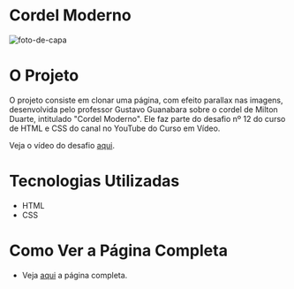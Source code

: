 # Cordel Moderno

![foto-de-capa](https://github.com/gleysson-nunes/cordel-moderno/assets/141166513/2788e7f5-43e1-4dce-8329-226bef4aa6bd)


# O Projeto

O projeto consiste em clonar uma página, com efeito parallax nas imagens, desenvolvida pelo professor Gustavo Guanabara sobre o cordel de Milton Duarte, intitulado "Cordel Moderno". Ele faz parte do desafio nº 12 do curso de HTML e CSS do canal no YouTube do Curso em Vídeo.

Veja o vídeo do desafio [aqui](https://www.youtube.com/watch?v=cz7AoKGcwlY&list=PLHz_AreHm4dmcAviDwiGgHbeEJToxbOpZ&index=19).

# Tecnologias Utilizadas

* HTML
* CSS

# Como Ver a Página Completa

* Veja [aqui](https://gleysson-nunes.github.io/cordel-moderno/) a página completa.
